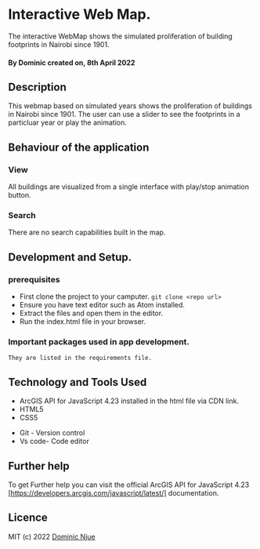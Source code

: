 
 # Interactive Web Map.

 The interactive WebMap shows the simulated proliferation of building footprints in Nairobi since 1901.

#### By **Dominic** created on, 8th April 2022

## Description

This webmap based on simulated years shows the proliferation of buildings in Nairobi since 1901. The user can use a slider to see the footprints in a particluar year or play the animation.

## Behaviour of the application
### View
All buildings are visualized from a single interface with play/stop animation button.
### Search
There are no search capabilities built in the map.


## Development and Setup.

### prerequisites
+ First clone the project to your camputer. ```git clone <repo url>```
+ Ensure you have text editor such as Atom installed.
+ Extract the files and open them in the editor.
+ Run the index.html file in your browser.


### Important packages used in app development.

```
They are listed in the requirements file.

```

## Technology and Tools Used

+ ArcGIS API for JavaScript 4.23 installed in the html file via CDN link.
+ HTML5
+ CSS5
- Git - Version control
- Vs code- Code editor

## Further help
To get Further help you can visit the official ArcGIS API for JavaScript 4.23 [https://developers.arcgis.com/javascript/latest/] documentation.

## Licence
MIT (c) 2022 [Dominic Njue](https://github.com/MugoDom)
